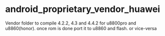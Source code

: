 android_proprietary_vendor_huawei
=================================

Vendor folder to compile 4.2.2, 4.3 and 4.4.2 for u8800pro and u8860(honor).
once rom is done port it to u8860 and flash. or vice-versa



